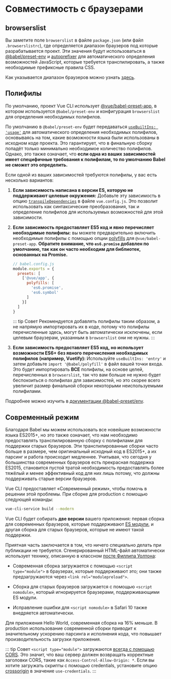 # Совместимость с браузерами

## browserslist

Вы заметите поле `browserslist` в файле `package.json` (или файл `.browserslistrc`), где определяется диапазон браузеров под которые разрабатывается проект. Эти значения будут использоваться в [@babel/preset-env][babel-preset-env] и [autoprefixer][autoprefixer] для автоматического определения возможностей JavaScript, которые требуется транспилировать, а также необходимые префиксные правила CSS.

Как указывается диапазон браузеров можно узнать [здесь][browserslist].

## Полифилы

По умолчанию, проект Vue CLI использует [@vue/babel-preset-app][babel-preset-app], в котором используется `@babel/preset-env` и конфигурация `browserslist` для определения необходимых полифилов.

По умолчанию в `@babel/preset-env` будет передаваться [`useBuiltIns: 'usage'`](https://new.babeljs.io/docs/en/next/babel-preset-env.html#usebuiltins-usage) для автоматического определения необходимых полифилов, основываясь на том, какие возможности языка были использованы в исходном коде проекта. Это гарантирует, что в финальную сборку попадёт только минимально необходимое количество полифилов. Однако, это также означает, что **если одна из ваших зависимостей имеет специфичные требования к полифилам, то по умолчанию Babel не сможет это определить.**

Если одной из ваших зависимостей требуются полифилы, у вас есть несколько вариантов:

1. **Если зависимость написана в версии ES, которую не поддерживают целевые окружения:** Добавьте эту зависимость в опцию [`transpileDependencies`](../config/#transpiledependencies) в файле `vue.config.js`. Это позволит использовать как синтаксические преобразования, так и определение полифилов для используемых возможностей для этой зависимости.

2. **Если зависимость предоставляет ES5 код и явно перечисляет необходимые полифилы:** вы можете предварительно включить необходимые полифилы с помощью опции [polyfills](https://github.com/vuejs/vue-cli/tree/dev/packages/%40vue/babel-preset-app#polyfills) для `@vue/babel-preset-app`. **Обратите внимание, что `es6.promise` добавлен по умолчанию, так как он  часто необходим для библиотек, основанных на Promise.**

    ``` js
    // babel.config.js
    module.exports = {
      presets: [
        ['@vue/app', {
          polyfills: [
            'es6.promise',
            'es6.symbol'
          ]
        }]
      ]
    }
    ```

    ::: tip Совет
    Рекомендуется добавлять полифилы таким образом, а не напрямую импортировать их в коде, потому что полифилы перечисленные здесь, могут быть автоматически исключены, если целевым браузерам, указанным в `browserslist` они не нужны.
    :::

3. **Если зависимость предоставляет ES5 код, но использует возможности ES6+ без явного перечисления необходимых полифилов (например, Vuetify):** Используйте `useBuiltIns: 'entry'` и затем добавьте `import '@babel/polyfill'` в файл вашей точки входа. Это будет импортировать **ВСЕ** полифилы, на основе целей, перечисленных в `browserslist`, так что вам больше не нужно будет беспокоиться о полифилах для зависимостей, но это скорее всего увеличит размер финальной сборки некоторыми неиспользуемыми полифилами.

Подробнее можно изучить в [документации @babel-preset/env](https://new.babeljs.io/docs/en/next/babel-preset-env.html#usebuiltins-usage).

## Современный режим

Благодаря Babel мы можем использовать все новейшие возможности языка ES2015+, но это также означает, что нам необходимо предоставлять транспилированную сборку с полифилами для поддержки старых браузеров. Эти транспилированные сборки часто больше в размере, чем оригинальный исходный код в ES2015+, а их парсинг и работа происходит медленнее. Учитывая, что сегодня у большинства современных браузеров есть прекрасная поддержка ES2015, становится пустой тратой необходимость предоставлять более тяжёлый и менее эффективный код для них лишь потому, что должны поддерживать старые версии браузеров.

Vue CLI предоставляет «Современный режим», чтобы помочь в решении этой проблемы. При сборке для production с помощью следующей команды:

``` bash
vue-cli-service build --modern
```

Vue CLI будет собирать **две версии** вашего приложения: первая сборка для современных браузеров, которые поддерживают [ES модули](https://jakearchibald.com/2017/es-modules-in-browsers/), и другая сборка для старых браузеров, которые не имеют такой поддержки.

Приятная часть заключается в том, что ничего специально делать при публикации не требуется. Сгенерированный HTML-файл автоматически использует технику, описанную в классном [посте Филлипа Уолтона](https://philipwalton.com/articles/deploying-es2015-code-in-production-today/):

- Современная сборка загружается с помощью `<script type="module">` в браузерах, которые поддерживают это; они также предзагружаются через `<link rel="modulepreload">`.

- Сборка для старых браузеров загружается с помощью `<script nomodule>`, который игнорируется браузерами, поддерживающими ES модули.

- Исправление ошибки для `<script nomodule>` в Safari 10 также внедряется автоматически.

Для приложения Hello World, современная сборка на 16% меньше. В production использование современной сборки приводит к значительному ускорению парсинга и исполнения кода, что повышает производительность загрузки приложения.

::: tip Совет
`<script type="module">` загружаются [всегда с помощью CORS](https://jakearchibald.com/2017/es-modules-in-browsers/#always-cors). Это значит, что ваш сервер должен возвращать корректные заголовки CORS, такие как `Access-Control-Allow-Origin: *`. Если вы хотите загружать скрипты с помощью credentials, установите опцию [crossorigin](../config/#crossorigin) в значение `use-credentials`.
:::

[autoprefixer]: https://github.com/postcss/autoprefixer
[babel-preset-env]: https://new.babeljs.io/docs/en/next/babel-preset-env.html
[babel-preset-app]: https://github.com/vuejs/vue-cli/tree/dev/packages/%40vue/babel-preset-app
[browserslist]: https://github.com/ai/browserslist
